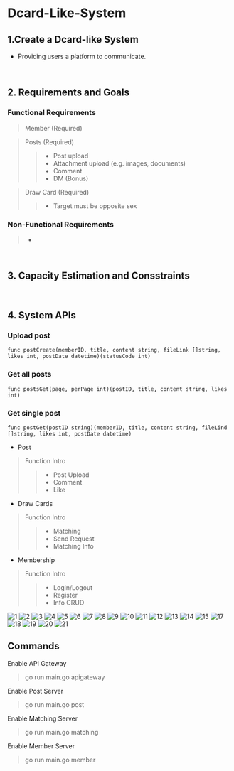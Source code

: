 # Dcard-Like-System

## 1.Create a Dcard-like System
* Providing users a platform to communicate.

<br>

## 2. Requirements and Goals
### Functional Requirements
> Member (Required)

> Posts (Required)
>> * Post upload
>> * Attachment upload (e.g. images, documents)
>> * Comment
>> * DM (Bonus)

> Draw Card (Required)
>> * Target must be opposite sex
### Non-Functional Requirements
> * 

<br>

## 3. Capacity Estimation and Consstraints

<br>

## 4. System APIs
### Upload post
    func postCreate(memberID, title, content string, fileLink []string, likes int, postDate datetime)(statusCode int)
### Get all posts
    func postsGet(page, perPage int)(postID, title, content string, likes int)
### Get single post
    func postGet(postID string)(memberID, title, content string, fileLind []string, likes int, postDate datetime)
* Post
> Function Intro
>> * Post Upload
>> * Comment
>> * Like

* Draw Cards
> Function Intro
>> * Matching
>> * Send Request
>> * Matching Info

* Membership
> Function Intro
>> * Login/Logout
>> * Register
>> * Info CRUD
  
  

![1](https://user-images.githubusercontent.com/71340325/174738452-cc0a5f58-f65d-4f6e-9938-f07e0988e938.jpg)
![2](https://user-images.githubusercontent.com/71340325/174738529-0fc1498e-5c83-40dc-af65-210898618c53.jpg)
![3](https://user-images.githubusercontent.com/71340325/174738539-35ebfc7f-51ce-4f54-afe0-74c97e44ef9f.jpg)
![4](https://user-images.githubusercontent.com/71340325/174738558-b8e2132a-0ef8-4b00-9fc4-b8c1aebafc55.jpg)
![5](https://user-images.githubusercontent.com/71340325/174738571-3f23bc12-baee-4da5-8f80-97546ce45c4b.jpg)
![6](https://user-images.githubusercontent.com/71340325/174738578-95d0a678-064e-4cf4-9179-85bae4241a01.jpg)
![7](https://user-images.githubusercontent.com/71340325/174738699-2236cff5-e302-4b41-8b7b-34853d628422.jpg)
![8](https://user-images.githubusercontent.com/71340325/174738716-80b8fb1c-d53f-4be4-b2ec-af5589d7974c.jpg)
![9](https://user-images.githubusercontent.com/71340325/174738730-7e788e47-519b-4613-8480-e2698836bb1e.jpg)
![10](https://user-images.githubusercontent.com/71340325/174738736-c1eb82ef-ea1f-44c2-a3ff-f45603533a8d.jpg)
![11](https://user-images.githubusercontent.com/71340325/174738753-d8a7dfab-456b-4c7f-8634-51dfb866a6b2.jpg)
![12](https://user-images.githubusercontent.com/71340325/174738759-19fecd4e-8025-4b38-b27e-5887d370bb72.jpg)
![13](https://user-images.githubusercontent.com/71340325/174738775-8627678e-33e1-487e-b03b-411a5f62edb5.jpg)
![14](https://user-images.githubusercontent.com/71340325/174739242-610bc1b5-0b92-449b-931a-8562d70abfc0.jpg)
![15](https://user-images.githubusercontent.com/71340325/174739253-57db34f0-7e0d-4b5d-ac97-4d49d7d4da01.jpg)
![17](https://user-images.githubusercontent.com/71340325/174739283-f623734b-033c-49ec-8074-eea22a3d3182.jpg)
![18](https://user-images.githubusercontent.com/71340325/174739296-e53a9a59-ff94-410e-94f0-a36580a64b19.jpg)
![19](https://user-images.githubusercontent.com/71340325/174739325-afe9a152-5156-4097-9be8-5a332980070b.jpg)
![20](https://user-images.githubusercontent.com/71340325/174739338-fe1cf083-a75b-4938-a0b9-75caf6ba6f62.jpg)
![21](https://user-images.githubusercontent.com/71340325/174739351-f2bd24f8-38dd-4310-9295-aee2ab8a7b8a.jpg)
<br>


## Commands

Enable API Gateway
> go run main.go apigateway

Enable Post Server
> go run main.go post

Enable Matching Server
> go run main.go matching

Enable Member Server
> go run main.go member
